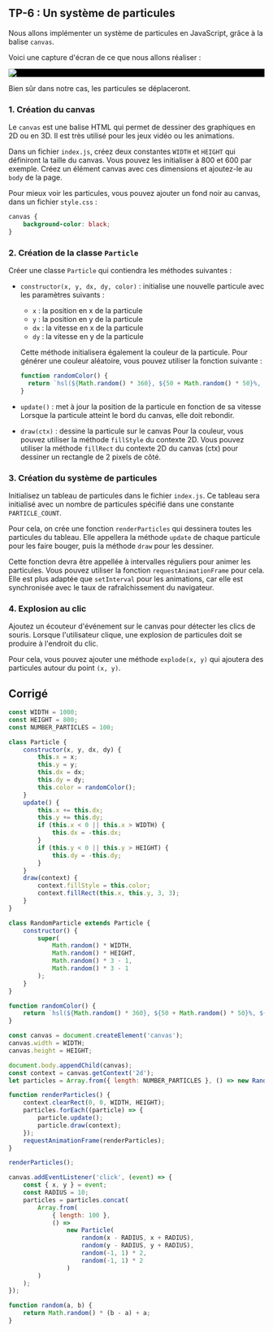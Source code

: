 <script>
	import Message from '$lib/Message.svelte';
	import Solution from '$lib/Solution.svelte';
	import Reveal from '$lib/Reveal.svelte';
	import Slides from './slides.svelte';
	import particles from './canvas.png';
</script>

<Reveal>
    <Slides/>
</Reveal>

<!-- TODO : un memory -->

## TP-6 : Un système de particules

Nous allons implémenter un système de particules en JavaScript, grâce à la balise `canvas`.

Voici une capture d'écran de ce que nous allons réaliser :

<div style="background-color: black">

![]({particles})

</div>

Bien sûr dans notre cas, les particules se déplaceront.

### 1. Création du canvas

Le `canvas` est une balise HTML qui permet de dessiner des graphiques en 2D ou en 3D. Il est très utilisé pour les jeux vidéo ou les animations.

Dans un fichier `index.js`, créez deux constantes `WIDTH` et `HEIGHT` qui définiront la taille du canvas. Vous pouvez les initialiser à 800 et 600 par exemple. Créez un élément canvas avec ces dimensions et ajoutez-le au `body` de la page.

Pour mieux voir les particules, vous pouvez ajouter un fond noir au canvas, dans un fichier `style.css` :

```css
canvas {
	background-color: black;
}
```

### 2. Création de la classe `Particle`

Créer une classe `Particle` qui contiendra les méthodes suivantes :

- `constructor(x, y, dx, dy, color)` : initialise une nouvelle particule avec les paramètres suivants :

  - `x` : la position en x de la particule
  - `y` : la position en y de la particule
  - `dx` : la vitesse en x de la particule
  - `dy` : la vitesse en y de la particule

  Cette méthode initialisera également la couleur de la particule. Pour générer une couleur aléatoire, vous pouvez utiliser la fonction suivante :

  ```javascript
  function randomColor() {
  	return `hsl(${Math.random() * 360}, ${50 + Math.random() * 50}%, ${50 + Math.random() * 50}%)`;
  }
  ```

- `update()` : met à jour la position de la particule en fonction de sa vitesse
  Lorsque la particule atteint le bord du canvas, elle doit rebondir.

- `draw(ctx)` : dessine la particule sur le canvas
  Pour la couleur, vous pouvez utiliser la méthode `fillStyle` du contexte 2D.
  Vous pouvez utiliser la méthode `fillRect` du contexte 2D du canvas (ctx) pour dessiner un rectangle de 2 pixels de côté.

### 3. Création du système de particules

Initialisez un tableau de particules dans le fichier `index.js`. Ce tableau sera initialisé avec un nombre de particules spécifié dans une constante `PARTICLE_COUNT`.

Pour cela, on crée une fonction `renderParticles` qui dessinera toutes les particules du tableau. Elle appellera la méthode `update` de chaque particule pour les faire bouger, puis la méthode `draw` pour les dessiner.

Cette fonction devra être appellée à intervalles réguliers pour animer les particules. Vous pouvez utiliser la fonction `requestAnimationFrame` pour cela. Elle est plus adaptée que `setInterval` pour les animations, car elle est synchronisée avec le taux de rafraîchissement du navigateur.

### 4. Explosion au clic

Ajoutez un écouteur d'événement sur le canvas pour détecter les clics de souris. Lorsque l'utilisateur clique, une explosion de particules doit se produire à l'endroit du clic.

Pour cela, vous pouvez ajouter une méthode `explode(x, y)` qui ajoutera des particules autour du point `(x, y)`.

## Corrigé

<Solution>

```javascript
const WIDTH = 1000;
const HEIGHT = 800;
const NUMBER_PARTICLES = 100;

class Particle {
	constructor(x, y, dx, dy) {
		this.x = x;
		this.y = y;
		this.dx = dx;
		this.dy = dy;
		this.color = randomColor();
	}
	update() {
		this.x += this.dx;
		this.y += this.dy;
		if (this.x < 0 || this.x > WIDTH) {
			this.dx = -this.dx;
		}
		if (this.y < 0 || this.y > HEIGHT) {
			this.dy = -this.dy;
		}
	}
	draw(context) {
		context.fillStyle = this.color;
		context.fillRect(this.x, this.y, 3, 3);
	}
}

class RandomParticle extends Particle {
	constructor() {
		super(
			Math.random() * WIDTH,
			Math.random() * HEIGHT,
			Math.random() * 3 - 1,
			Math.random() * 3 - 1
		);
	}
}

function randomColor() {
	return `hsl(${Math.random() * 360}, ${50 + Math.random() * 50}%, ${50 + Math.random() * 50}%)`;
}

const canvas = document.createElement('canvas');
canvas.width = WIDTH;
canvas.height = HEIGHT;

document.body.appendChild(canvas);
const context = canvas.getContext('2d');
let particles = Array.from({ length: NUMBER_PARTICLES }, () => new RandomParticle());

function renderParticles() {
	context.clearRect(0, 0, WIDTH, HEIGHT);
	particles.forEach((particle) => {
		particle.update();
		particle.draw(context);
	});
	requestAnimationFrame(renderParticles);
}

renderParticles();

canvas.addEventListener('click', (event) => {
	const { x, y } = event;
	const RADIUS = 10;
	particles = particles.concat(
		Array.from(
			{ length: 100 },
			() =>
				new Particle(
					random(x - RADIUS, x + RADIUS),
					random(y - RADIUS, y + RADIUS),
					random(-1, 1) * 2,
					random(-1, 1) * 2
				)
		)
	);
});

function random(a, b) {
	return Math.random() * (b - a) + a;
}
```

</Solution>
